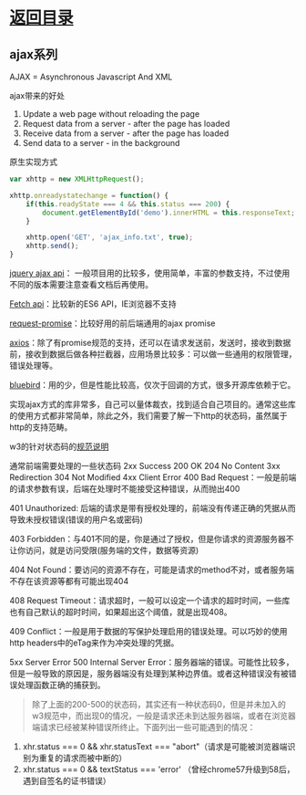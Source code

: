 # [返回目录](../content.md)

## ajax系列

AJAX = Asynchronous Javascript And XML

ajax带来的好处
1. Update a web page without reloading the page
2. Request data from a server - after the page has loaded
3. Receive data from a server - after the page has loaded
4. Send data to a server - in the background

原生实现方式

```js
var xhttp = new XMLHttpRequest();

xhttp.onreadystatechange = function() {
	if(this.readyState === 4 && this.status === 200) {
		document.getElementById('demo').innerHTML = this.responseText;
	}

	xhttp.open('GET', 'ajax_info.txt', true);
	xhttp.send();
}
```

[jquery ajax api](http://api.jquery.com/jquery.ajax/)： 一般项目用的比较多，使用简单，丰富的参数支持，不过使用不同的版本需要注意查看文档后再使用。

[Fetch api](https://developer.mozilla.org/en-US/docs/Web/API/Fetch_API/Using_Fetch)：比较新的ES6 API，IE浏览器不支持

[request-promise](https://github.com/request/request-promise)：比较好用的前后端通用的ajax promise

[axios](https://github.com/mzabriskie/axios)：除了有promise规范的支持，还可以在请求发送前，发送时，接收到数据前，接收到数据后做各种拦截器，应用场景比较多：可以做一些通用的权限管理，错误处理等。

[bluebird](https://github.com/petkaantonov/bluebird)：用的少，但是性能比较高，仅次于回调的方式，很多开源库依赖于它。

实现ajax方式的库非常多，自己可以量体裁衣，找到适合自己项目的。通常这些库的使用方式都非常简单，除此之外，我们需要了解一下http的状态码，虽然属于http的支持范畴。

w3的针对状态码的[规范说明](https://www.w3.org/Protocols/rfc2616/rfc2616-sec10.html)

通常前端需要处理的一些状态码
2xx Success
 200 OK
 204 No Content
3xx Redirection
 304 Not Modified
4xx Client Error
 400 Bad Request：一般是前端的请求参数有误，后端在处理时不能接受这种错误，从而抛出400

 401 Unauthorized: 后端的请求是带有授权处理的，前端没有传递正确的凭据从而导致未授权错误(错误的用户名或密码)

 403 Forbidden：与401不同的是，你是通过了授权，但是你请求的资源服务器不让你访问，就是访问受限(服务端的文件，数据等资源)

 404 Not Found：要访问的资源不存在，可能是请求的method不对，或者服务端不存在该资源等都有可能出现404

 408 Request Timeout：请求超时，一般可以设定一个请求的超时时间，一些库也有自己默认的超时时间，如果超出这个阈值，就是出现408。

 409 Conflict：一般是用于数据的写保护处理启用的错误处理。可以巧妙的使用http headers中的eTag来作为冲突处理的凭据。

5xx Server Error
 500 Internal Server Error：服务器端的错误。可能性比较多，但是一般导致的原因是，服务器端没有处理到某种边界值。或者这种错误没有被错误处理函数正确的捕获到。

 >除了上面的200-500的状态码，其实还有一种状态码0，但是并未加入的w3规范中，而出现0的情况，一般是请求还未到达服务器端，或者在浏览器端请求已经被某种错误所终止。下面列出一些可能遇到的情况：
 1. xhr.status === 0 && xhr.statusText === "abort"（请求是可能被浏览器端识别为重复的请求而被中断的）
 2. xhr.status === 0 && textStatus === 'error' （曾经chrome57升级到58后，遇到自签名的证书错误）